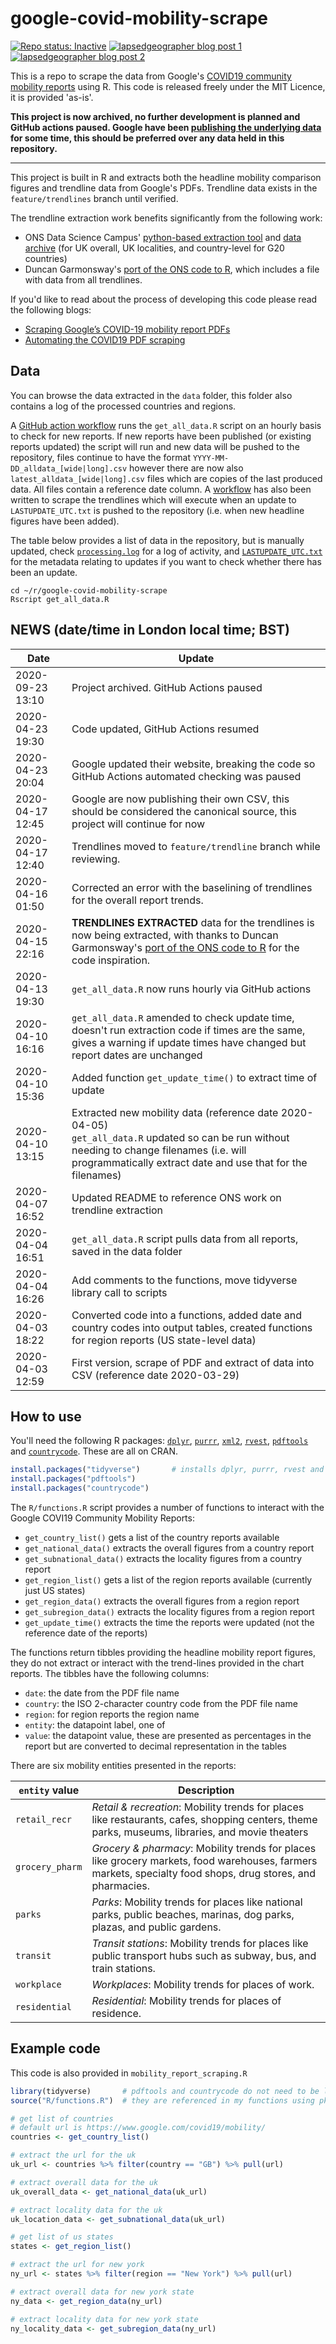 
# google-covid-mobility-scrape

<!-- badges: start -->
[![Repo status: Inactive](https://www.repostatus.org/badges/latest/inactive.svg)](https://www.repostatus.org/#inactive) [![lapsedgeographer blog post 1](https://img.shields.io/badge/lapsedgeographer-post_1-78e2a0?labelColor=1f222a&logo=data:image/png;base64,iVBORw0KGgoAAAANSUhEUgAAABgAAAAYCAYAAADgdz34AAAAw0lEQVR4Ae3VAQTCQBiG4WEIASDAMECAASBgGAIEgBBCgAGGABCGABBCgCFACCEMQ4BDAAghDOtF4G+pzZ9ie3mAu/sAZzWjoihszJEhQaA9MIVspjmQQZZqDlwh22sOrCAbaQ50EcLgggXsOg8ZHLDBGL0P7rgIkeAE8/pweWu4JWcH2OGpagNEOSLY6GAJWb0B0RZHkP6ArB1oB3404KCPIWKc8S6DGAE8OFaVHmMpZCl8zS8zQo4bJt/6m3141j91B9VY1sFu/yC6AAAAAElFTkSuQmCC)](https://lapsedgeographer.london/2020-04/covid19-scraping/) [![lapsedgeographer blog post 2](https://img.shields.io/badge/lapsedgeographer-post_2-78e2a0?labelColor=1f222a&logo=data:image/png;base64,iVBORw0KGgoAAAANSUhEUgAAABgAAAAYCAYAAADgdz34AAAAw0lEQVR4Ae3VAQTCQBiG4WEIASDAMECAASBgGAIEgBBCgAGGABCGABBCgCFACCEMQ4BDAAghDOtF4G+pzZ9ie3mAu/sAZzWjoihszJEhQaA9MIVspjmQQZZqDlwh22sOrCAbaQ50EcLgggXsOg8ZHLDBGL0P7rgIkeAE8/pweWu4JWcH2OGpagNEOSLY6GAJWb0B0RZHkP6ArB1oB3404KCPIWKc8S6DGAE8OFaVHmMpZCl8zS8zQo4bJt/6m3141j91B9VY1sFu/yC6AAAAAElFTkSuQmCC)](https://lapsedgeographer.london/2020-04/automating-pdf-scraping/)
<!-- badges: end -->

This is a repo to scrape the data from Google's [COVID19 community mobility reports](https://www.google.com/covid19/mobility/) using R. This code is released freely under the MIT Licence, it is provided 'as-is'.

**This project is now archived, no further development is planned and GitHub actions paused. Google have been [publishing the underlying data]( https://www.gstatic.com/covid19/mobility/Global_Mobility_Report.csv) for some time, this should be preferred over any data held in this repository.**



------

This project is built in R and extracts both the headline mobility comparison figures and trendline data from Google's PDFs. Trendline data exists in the `feature/trendlines` branch until verified.

The trendline extraction work benefits significantly from the following work:

* ONS Data Science Campus' [python-based extraction tool](https://github.com/datasciencecampus/mobility-report-data-extractor) and [data archive](https://github.com/datasciencecampus/google-mobility-reports-data) (for UK overall, UK localities, and country-level for G20 countries)
* Duncan Garmonsway's [port of the ONS code to R](https://github.com/nacnudus/google-location-coronavirus/), which includes a file with data from all trendlines.

If you'd like to read about the process of developing this code please read the following blogs:

* [Scraping Google’s COVID-19 mobility report PDFs](https://lapsedgeographer.london/2020-04/covid19-scraping/)
* [Automating the COVID19 PDF scraping](https://lapsedgeographer.london/2020-04/automating-pdf-scraping/)

## Data
You can browse the data extracted in the `data` folder, this folder also contains a log of the processed countries and regions.

A [GitHub action workflow](.github/workflows/main.yaml) runs the `get_all_data.R` script on an hourly basis to check for new reports. If new reports have been published (or existing reports updated) the script will run and new data will be pushed to the repository, files continue to have the format `YYYY-MM-DD_alldata_[wide|long].csv` however there are now also `latest_alldata_[wide|long].csv` files which are copies of the last produced data. All files contain a reference date column. A [workflow](.github/workflows/trendlines.yaml) has also been written to scrape the trendlines which will execute when an update to `LASTUPDATE_UTC.txt` is pushed to the repository (i.e. when new headline figures have been added).

The table below provides a list of data in the repository, but is manually updated, check [`processing.log`](processing.log) for a log of activity, and [`LASTUPDATE_UTC.txt`](LASTUPDATE_UTC.txt) for the metadata relating to updates if you want to check whether there has been an update. 

```
cd ~/r/google-covid-mobility-scrape
Rscript get_all_data.R
```

## NEWS (date/time in London local time; BST)

| Date             | Update                                                    |
| ---------------- | --------------------------------------------------------- |
| 2020-09-23 13:10 | Project archived. GitHub Actions paused |
| 2020-04-23 19:30 | Code updated, GitHub Actions resumed |
| 2020-04-23 20:04 | Google updated their website, breaking the code so GitHub Actions automated checking was paused |
| 2020-04-17 12:45 | Google are now publishing their own CSV, this should be considered the canonical source, this project will continue for now |
| 2020-04-17 12:40 | Trendlines moved to `feature/trendline` branch while reviewing. |
| 2020-04-16 01:50 | Corrected an error with the baselining of trendlines for the overall report trends. |
| 2020-04-15 22:16 | **TRENDLINES EXTRACTED** data for the trendlines is now being extracted, with thanks to Duncan Garmonsway's [port of the ONS code to R](https://github.com/nacnudus/google-location-coronavirus/) for the code inspiration. |
| 2020-04-13 19:30 | `get_all_data.R` now runs hourly via GitHub actions |
| 2020-04-10 16:16 | `get_all_data.R` amended to check update time, doesn't run extraction code if times are the same,  gives a warning if update times have changed but report dates are unchanged |
| 2020-04-10 15:36 | Added function `get_update_time()` to extract time of update |
| 2020-04-10 13:15 | Extracted new mobility data (reference date 2020-04-05) <br /> `get_all_data.R` updated so can be run without needing to change filenames (i.e. will programmatically extract date and use that for the filenames) |
| 2020-04-07 16:52 | Updated README to reference ONS work on trendline extraction |
| 2020-04-04 16:51 | `get_all_data.R` script pulls data from all reports, saved in the data folder |
| 2020-04-04 16:26 | Add comments to the functions, move tidyverse library call to scripts |
| 2020-04-03 18:22 | Converted code into a functions, added date and country codes into output tables, created functions for region reports (US state-level data) |
| 2020-04-03 12:59 | First version, scrape of PDF and extract of data into CSV (reference date 2020-03-29) |

## How to use

You'll need the following R packages: [`dplyr`](https://dplyr.tidyverse.org), [`purrr`](https://purrr.tidyverse.org), [`xml2`](https://xml2.r-lib.org/), [`rvest`](http://rvest.tidyverse.org/), [`pdftools`](https://docs.ropensci.org/pdftools/) and [`countrycode`](https://cran.r-project.org/package=countrycode). These are all on CRAN.

```r
install.packages("tidyverse")       # installs dplyr, purrr, rvest and xml2
install.packages("pdftools")
install.packages("countrycode")
```

The `R/functions.R` script provides a number of functions to interact with the Google COVI19 Community Mobility Reports:

* `get_country_list()` gets a list of the country reports available
* `get_national_data()` extracts the overall figures from a country report
* `get_subnational_data()` extracts the locality figures from a country report
* `get_region_list()` gets a list of the region reports available (currently just US states)
* `get_region_data()` extracts the overall figures from a region report
* `get_subregion_data()` extracts the locality figures from a region report
* `get_update_time()` extracts the time the reports were updated (not the reference date of the reports)

The functions return tibbles providing the headline mobility report figures, they do not extract or interact with the trend-lines provided in the chart reports. The tibbles have the following columns:

* `date`: the date from the PDF file name
* `country`: the ISO 2-character country code from the PDF file name
* `region`: for region reports the region name
* `entity`: the datapoint label, one of
* `value`: the datapoint value, these are presented as percentages in the report but are converted to decimal representation in the tables

There are six mobility entities presented in the reports:

| `entity` value  | Description                                                |
| --------------- | ---------------------------------------------------------- |
| `retail_recr`   | *Retail & recreation*:  Mobility trends for places like restaurants, cafes, shopping centers, theme parks, museums, libraries, and movie theaters |
| `grocery_pharm` | *Grocery & pharmacy*:  Mobility trends for places like grocery markets, food warehouses, farmers markets, specialty food shops, drug stores, and pharmacies. |
| `parks`         | *Parks*: Mobility trends for places like national parks, public beaches, marinas, dog parks, plazas, and public gardens. |
| `transit`       | *Transit stations*: Mobility trends for places like public transport hubs such as subway, bus, and train stations. |
| `workplace`     | *Workplaces*: Mobility trends for places of work. |
| `residential`   | *Residential*: Mobility trends for places of residence. |


## Example code

This code is also provided in `mobility_report_scraping.R`

```r
library(tidyverse)       # pdftools and countrycode do not need to be loaded
source("R/functions.R")  # they are referenced in my functions using pkg::fun()

# get list of countries
# default url is https://www.google.com/covid19/mobility/
countries <- get_country_list()

# extract the url for the uk
uk_url <- countries %>% filter(country == "GB") %>% pull(url)

# extract overall data for the uk
uk_overall_data <- get_national_data(uk_url)

# extract locality data for the uk
uk_location_data <- get_subnational_data(uk_url)

# get list of us states
states <- get_region_list()

# extract the url for new york
ny_url <- states %>% filter(region == "New York") %>% pull(url)

# extract overall data for new york state
ny_data <- get_region_data(ny_url)

# extract locality data for new york state
ny_locality_data <- get_subregion_data(ny_url)
```
